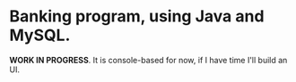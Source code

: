# Banking program, using Java and MySQL.
**WORK IN PROGRESS**.
It is console-based for now, if I have time I'll build an UI.

